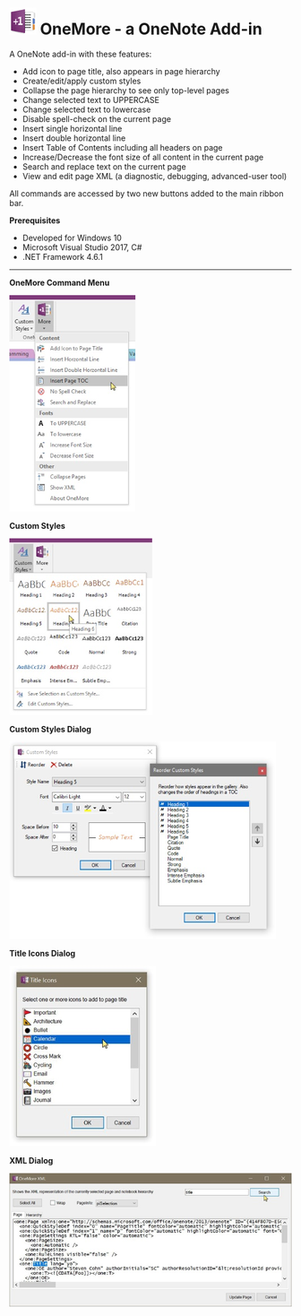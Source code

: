﻿# ![logo](Screenshots/Logo.jpg "logo") OneMore - a OneNote Add-in

A OneNote add-in with these features:

* Add icon to page title, also appears in page hierarchy
* Create/edit/apply custom styles
* Collapse the page hierarchy to see only top-level pages
* Change selected text to UPPERCASE
* Change selected text to lowercase
* Disable spell-check on the current page
* Insert single horizontal line
* Insert double horizontal line
* Insert Table of Contents including all headers on page
* Increase/Decrease the font size of all content in the current page
* Search and replace text on the current page
* View and edit page XML (a diagnostic, debugging, advanced-user tool)

All commands are accessed by two new buttons added to the main ribbon bar.

**Prerequisites**

* Developed for Windows 10
* Microsoft Visual Studio 2017, C#
* .NET Framework 4.6.1

---

**OneMore Command Menu**

![Command Menu](Screenshots/MoreMenu.jpg)

**Custom Styles**

![Styles](Screenshots/CustomStyles.jpg)

**Custom Styles Dialog**

![Styles Dialog](Screenshots/CustomStylesDialog.jpg)

**Title Icons Dialog**

![Title Icon Dialog](Screenshots/TItleIconsDialog.jpg)

**XML Dialog**

![XML Dialog](Screenshots/XmlDialog.jpg)



